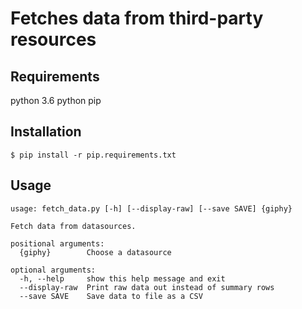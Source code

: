 # Fetches data from third-party resources

## Requirements
python 3.6
python pip

## Installation
`$ pip install -r pip.requirements.txt`

## Usage

```
usage: fetch_data.py [-h] [--display-raw] [--save SAVE] {giphy}

Fetch data from datasources.

positional arguments:
  {giphy}        Choose a datasource

optional arguments:
  -h, --help     show this help message and exit
  --display-raw  Print raw data out instead of summary rows
  --save SAVE    Save data to file as a CSV
```


